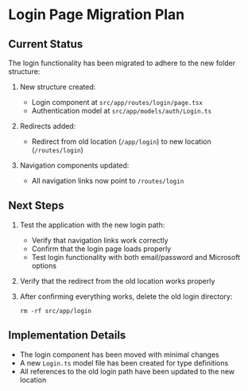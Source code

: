# Login Page Migration Plan

## Current Status

The login functionality has been migrated to adhere to the new folder structure:

1. New structure created:
   - Login component at `src/app/routes/login/page.tsx`
   - Authentication model at `src/app/models/auth/Login.ts`

2. Redirects added:
   - Redirect from old location (`/app/login`) to new location (`/routes/login`)

3. Navigation components updated:
   - All navigation links now point to `/routes/login`

## Next Steps

1. Test the application with the new login path:
   - Verify that navigation links work correctly
   - Confirm that the login page loads properly
   - Test login functionality with both email/password and Microsoft options

2. Verify that the redirect from the old location works properly

3. After confirming everything works, delete the old login directory:
   ```
   rm -rf src/app/login
   ```

## Implementation Details

- The login component has been moved with minimal changes
- A new `Login.ts` model file has been created for type definitions
- All references to the old login path have been updated to the new location 